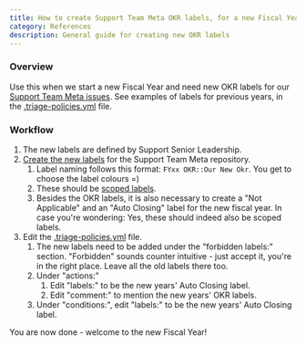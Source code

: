 ```yaml
---
title: How to create Support Team Meta OKR labels, for a new Fiscal Year
category: References
description: General guide for creating new OKR labels
---
```


### Overview

Use this when we start a new Fiscal Year and need new OKR labels for our [Support Team Meta issues](https://gitlab.com/gitlab-com/support/support-team-meta/-/issues/). See examples of labels for previous years, in the [.triage-policies.yml](https://gitlab.com/gitlab-com/support/support-team-meta/-/blob/master/.triage-policies.yml) file.

### Workflow

1. The new labels are defined by Support Senior Leadership.
1. [Create the new labels](https://gitlab.com/gitlab-com/support/support-team-meta/-/labels) for the Support Team Meta repository.
    1. Label naming follows this format: `FYxx OKR::Our New Okr`. You get to choose the label colours =)
    1. These should be [scoped labels](https://docs.gitlab.com/ee/user/project/labels.html#scoped-labels).
    1. Besides the OKR labels, it is also necessary to create a "Not Applicable" and an "Auto Closing" label for the new fiscal year. In case you're wondering: Yes, these should indeed also be scoped labels.
1. Edit the [.triage-policies.yml](https://gitlab.com/gitlab-com/support/support-team-meta/-/blob/master/.triage-policies.yml) file.
    1. The new labels need to be added under the "forbidden labels:" section. "Forbidden" sounds counter intuitive - just accept it, you're in the right place. Leave all the old labels there too.
    1. Under "actions:"
        1. Edit "labels:" to be the new years' Auto Closing label.
        1. Edit "comment:" to mention the new years' OKR labels.
    1. Under "conditions:", edit "labels:" to be the new years' Auto Closing label.

You are now done - welcome to the new Fiscal Year!
